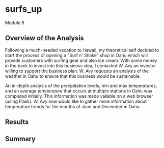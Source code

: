 # surfs_up
Module 9

## Overview of the Analysis
Following a much-needed vacation to Hawaii, my theoretical self decided to start the process of opening a "Surf n' Shake" shop in Oahu which will provide customers with surfing gear and also ice cream. With some money in the bank to invest into this business idea, I contacted W. Avy an investor willing to support the business plan. W. Avy requests an analysis of the weather in Oahu to ensure that this business would be sustainable.

An in-depth analysis of the precipitation levels, min and max temperatures, and an average temperature that occurs at multiple stations in Oahu was completed initially. This information was made vailable on a web browser (using Flask). W. Avy now would like to gather more information about temperature trends for the months of June and December in Oahu.

## Results

## Summary
